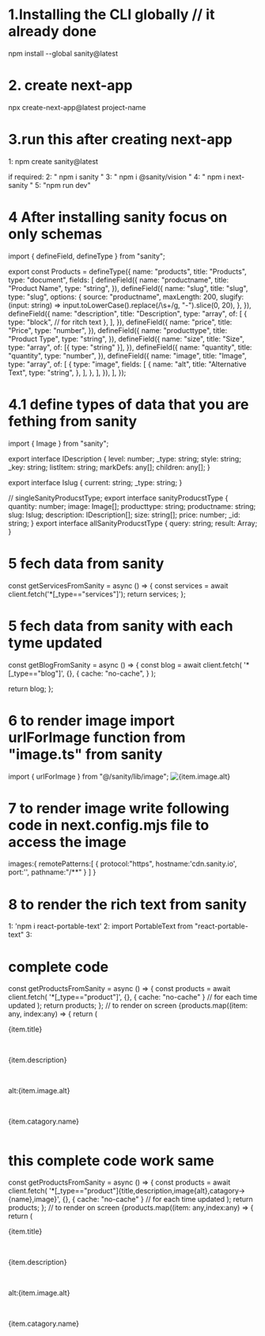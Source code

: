 # 1.Installing the CLI globally // it already done

npm install --global sanity@latest

# 2. create next-app

npx create-next-app@latest project-name

# 3.run this after creating next-app

1: npm create sanity@latest

if required:
2: " npm i sanity "
3: " npm i @sanity/vision "
4: " npm i next-sanity "
5: "npm run dev"

# 4 After installing sanity focus on only schemas

import { defineField, defineType } from "sanity";

export const Products = defineType({
name: "products",
title: "Products",
type: "document",
fields: [
defineField({
name: "productname",
title: "Product Name",
type: "string",
}),
defineField({
name: "slug",
title: "slug",
type: "slug",
options: {
source: "productname",
maxLength: 200,
slugify: (input: string) =>
input.toLowerCase().replace(/\s+/g, "-").slice(0, 20),
},
}),
defineField({
name: "description",
title: "Description",
type: "array",
of: [
{
type: "block", // for ritch text
},
],
}),
defineField({
name: "price",
title: "Price",
type: "number",
}),
defineField({
name: "producttype",
title: "Product Type",
type: "string",
}),
defineField({
name: "size",
title: "Size",
type: "array",
of: [{ type: "string" }],
}),
defineField({
name: "quantity",
title: "quantity",
type: "number",
}),
defineField({
name: "image",
title: "Image",
type: "array",
of: [
{
type: "image",
fields: [
{
name: "alt",
title: "Alternative Text",
type: "string",
},
],
},
],
}),
],
});

# 4.1 define types of data that you are fething from sanity

import { Image } from "sanity";

export interface IDescription {
level: number;
\_type: string;
style: string;
\_key: string;
listItem: string;
markDefs: any[];
children: any[];
}

export interface Islug {
current: string;
\_type: string;
}

// singleSanityProducstType;
export interface sanityProducstType {
quantity: number;
image: Image[];
producttype: string;
productname: string;
slug: Islug;
description: IDescription[];
size: string[];
price: number;
\_id: string;
}
export interface allSanityProducstType {
query: string;
result: Array<sanityProducstType>;
}

# 5 fech data from sanity

const getServicesFromSanity = async () => {
const services = await client.fetch('\*[_type=="services"]');
return services;
};

# 5 fech data from sanity with each tyme updated

const getBlogFromSanity = async () => {
const blog = await client.fetch(
'\*[_type=="blog"]',
{},
{
cache: "no-cache",
}
);

return blog;
};

# 6 to render image import urlForImage function from "image.ts" from sanity

import { urlForImage } from "@/sanity/lib/image";
<Image
              src={urlForImage(item.image).url()}
              width={100}
              height={100}
              alt={item.image.alt}
            />

# 7 to render image write following code in next.config.mjs file to access the image

images:{
remotePatterns:[
{
protocol:"https",
hostname:'cdn.sanity.io',
port:'',
pathname:"/**"
}
]
}

# 8 to render the rich text from sanity

1: 'npm i react-portable-text'
2: import PortableText from "react-portable-text"
3: <PortableText
              className="leading-relaxed"
              content={product.description}
            />

# complete code

const getProductsFromSanity = async () => {
const products = await client.fetch(
'\*[_type=="product"]',
{},
{ cache: "no-cache" } // for each time updated
);
return products;
};
// to render on screen
{products.map((item: any, index:any) => {
return (

<div key={index}>

<p>{item.title}</p>
<br />
<p>{item.description}</p>
<br />
<p>alt:{item.image.alt}</p>
<br />
<p>{item.catagory.name}</p>
<Image
              src={urlForImage(item.image).url()}
              width={200}
              height={100}
              alt=""
            />

# this complete code work same

const getProductsFromSanity = async () => {
const products = await client.fetch(
'\*[_type=="product"]{title,description,image{alt},catagory->{name},image}',
{},
{ cache: "no-cache" } // for each time updated
);
return products;
};
// to render on screen
{products.map((item: any,index:any) => {
return (

<div key={index}>

<p>{item.title}</p>
<br />
<p>{item.description}</p>
<br />
<p>alt:{item.image.alt}</p>
<br />
<p>{item.catagory.name}</p>
<Image
              src={urlForImage(item.image).url()}
              width={200}
              height={100}
              alt=""
            />
